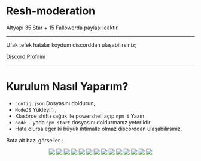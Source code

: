 # Resh-moderation
Altyapı 35 Star + 15 Fallowerda paylaşılıcaktır. 
<hr>
Ufak tefek hatalar koydum discorddan ulaşabilirsiniz;

<a href="https://discord.com/users/963016078441734235" title="Discord Profilim">Discord Profilim</a> 
<hr>

# Kurulum Nasıl Yaparım?
- `config.json` Dosyasını doldurun,
- `NodeJS` Yükleyin ,
- Klasörde shift+sağtık ile powershell açıp `npm i` Yazın 
- `node .` yada `npm start` dosyasını doldurmanız yeterlidir. 
- Hata olursa eğer ki büyük ihtimalle olmaz discorddan ulaşabilirsiniz.  

Bota ait bazı görseller ; 

<center> 
<img src = "https://cdn.discordapp.com/attachments/963024825851473930/983864731188224010/resh1.png">
<img src = "https://cdn.discordapp.com/attachments/963024825851473930/983864820635947008/resh2.png">
<img src = "https://cdn.discordapp.com/attachments/963024825851473930/983864895437160480/resh3.png">
<img src = "https://cdn.discordapp.com/attachments/963024825851473930/983864976664047627/resh4.png">
<img src = "https://cdn.discordapp.com/attachments/963024825851473930/983865075809005628/resh5.png">
<img src = "https://cdn.discordapp.com/attachments/963024825851473930/983865143274381353/resh6.png">
<img src = "https://cdn.discordapp.com/attachments/963024825851473930/983865217823957022/resh7.png">
<img src = "https://cdn.discordapp.com/attachments/963024825851473930/983865311629565983/resh8.png">
<img src = "https://cdn.discordapp.com/attachments/963024825851473930/983865380336439367/resh9.png">
<img src = "https://cdn.discordapp.com/attachments/963024825851473930/983865461768871976/resh10.png">
<img src = "https://cdn.discordapp.com/attachments/963024825851473930/983865540726624296/resh11.png">
<img src = "https://cdn.discordapp.com/attachments/963024825851473930/983865619223035944/resh12.png">
<img src = "https://cdn.discordapp.com/attachments/963024825851473930/983865718946791534/resh13.png">
<img src = "https://cdn.discordapp.com/attachments/963024825851473930/983865787603382343/resh14.png">
</center>
